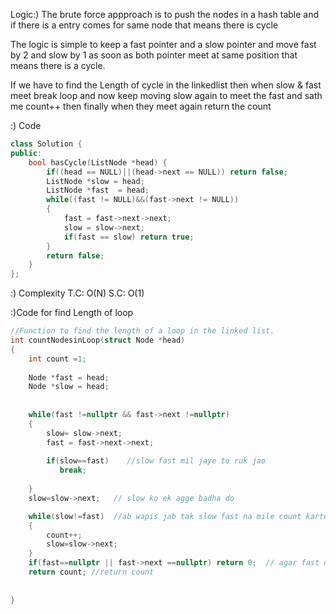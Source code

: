 Logic:)
The brute force appproach is to push the nodes in a hash table and if there is a entry comes for same node that means 
there is cycle

The logic is simple to keep a fast pointer and a slow pointer and move fast by 2 and slow by 1 as soon as both pointer 
meet at same position that means there is a cycle.

If we have to find the Length of cycle in the linkedlist then when slow & fast meet break loop and now keep moving slow again to meet the fast and sath me count++ then finally when they meet again return the count 

 




:) Code
```cpp
class Solution {
public:
    bool hasCycle(ListNode *head) {
        if((head == NULL)||(head->next == NULL)) return false;
        ListNode *slow = head;
        ListNode *fast  = head; 
        while((fast != NULL)&&(fast->next != NULL))
        {
            fast = fast->next->next;
            slow = slow->next;
            if(fast == slow) return true;
        }
        return false;
    }
};
```
:) Complexity
T.C: O(N)
S.C: O(1)


:)Code for find Length of loop

```cpp
//Function to find the length of a loop in the linked list.
int countNodesinLoop(struct Node *head)
{
    int count =1;
    
    Node *fast = head;
    Node *slow = head;
    
    
    while(fast !=nullptr && fast->next !=nullptr)
    {
        slow= slow->next;
        fast = fast->next->next;
        
        if(slow==fast)    //slow fast mil jaye to ruk jao 
           break;
        
    }
    slow=slow->next;   // slow ko ek agge badha do

    while(slow!=fast)  //ab wapis jab tak slow fast na mile count karte jao..
    { 
        count++;
        slow=slow->next;
    }
    if(fast==nullptr || fast->next ==nullptr) return 0;  // agar fast null pointer reach kar ja rha then no cycle
    return count; //return count
    
    
}

```
